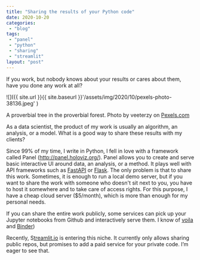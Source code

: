 ```yaml
---
title: "Sharing the results of your Python code"
date: 2020-10-20
categories: 
 - "blog"
tags: 
 - "panel"
 - "python"
 - "sharing"
 - "streamlit"
layout: "post"
---
```


If you work, but nobody knows about your results or cares about them, have you done any work at all?

![]({{ site.url }}{{ site.baseurl }}'/assets/img/2020/10/pexels-photo-38136.jpeg' )

A proverbial tree in the proverbial forest. Photo by veeterzy on [Pexels.com](https://www.pexels.com/photo/nature-forest-trees-park-38136/)

As a data scientist, the product of my work is usually an algorithm, an analysis, or a model. What is a good way to share these results with my clients?

Since 99% of my time, I write in Python, I fell in love with a framework called Panel (http://panel.holoviz.org/). Panel allows you to create and serve basic interactive UI around data, an analysis, or a method. It plays well with API frameworks such as [FastAPI](https://fastapi.tiangolo.com/) or [Flask](https://flask.palletsprojects.com/).  The only problem is that to share this work. Sometimes, it is enough to run a local demo server, but if you want to share the work with someone who doesn't sit next to you, you have to host it somewhere and to take care of access rights. For this purpose, I have a cheap cloud server ($5/month), which is more than enough for my personal needs.

If you can share the entire work publicly, some services can pick up your Jupyter notebooks from  Github and interactively serve them. I know of [voila](http://voila.readthedocs.io/)  and [Binder](https://mybinder.org/))

Recently, S[treamlit.io](http://streamlit.io/) is entering this niche. It currently only allows sharing public repos, but promises to add a paid service for your private code. I’m eager to see that.
